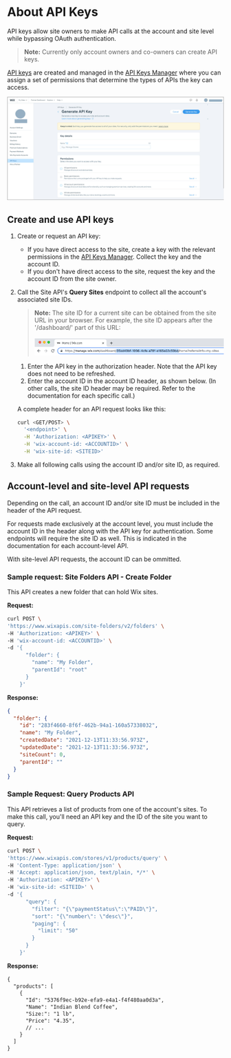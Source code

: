 # About API Keys

API keys allow site owners to make API calls at the account and site level while bypassing OAuth authentication. 

> **Note:**
> Currently only account owners and co-owners can create API keys. 

[API keys](https://support.wix.com/en/article/about-wix-api-keys) are created and managed in the [API Keys Manager](https://manage.wix.com/account/api-keys) where you can assign a set of permissions that determine the types of APIs the key can access.

![API Keys Manager](../media/APIKeysManager.jpg)

## Create and use API keys

1. Create or request an API key:

    - If you have direct access to the site, create a key with the relevant permissions in the [API Keys Manager](https://manage.wix.com/account/api-keys). Collect the key and the account ID.
    - If you don't have direct access to the site, request the key and the account ID from the site owner.  

2. Call the Site API's **Query Sites** endpoint to collect all the account's associated site IDs.

      > **Note:**
      > The site ID for a current site can be obtained from the site URL in your browser.
      > For example, the site ID appears after the '/dashboard/' part of this URL: <br />
      > <br />
      > ![site Id in URL](../media/siteid.png)

      1. Enter the API key in the authorization header. Note that the API key does not need to be refreshed.  
      2. Enter the account ID in the account ID header, as shown below. (In other calls, the site ID header may be required. Refer to the documentation for each specific call.)

    A complete header for an API request looks like this:

     ```sh
     curl <GET/POST> \
       '<endpoint>' \
       -H 'Authorization: <APIKEY>' \
       -H 'wix-account-id: <ACCOUNTID>' \
       -H 'wix-site-id: <SITEID>'
     ```

3. Make all following calls using the account ID and/or site ID, as required.

## Account-level and site-level API requests

Depending on the call, an account ID and/or site ID must be included in the header of the API request.

For requests made exclusively at the account level, you must include the account ID in the header along with the API key for authentication. Some endpoints will require the site ID as well. This is indicated in the documentation for each account-level API.

With site-level API requests, the account ID can be ommitted.

### Sample request: Site Folders API - Create Folder

This API creates a new folder that can hold Wix sites.

**Request:**

```sh
curl POST \
'https://www.wixapis.com/site-folders/v2/folders' \
-H 'Authorization: <APIKEY>' \
-H 'wix-account-id: <ACCOUNTID>' \
-d '{
      "folder": {
        "name": "My Folder",
        "parentId": "root"
      }
    }'
```

**Response:**

```json
{
  "folder": {
    "id": "283f4660-8f6f-462b-94a1-160a57338032",
    "name": "My Folder",
    "createdDate": "2021-12-13T11:33:56.973Z",
    "updatedDate": "2021-12-13T11:33:56.973Z",
    "siteCount": 0,
    "parentId": ""
  }
}
```

### Sample Request: Query Products API

This API retrieves a list of products from one of the account's sites. To make this call, you'll need an API key and the ID of the site you want to query.

**Request:**

```sh
curl POST \
'https://www.wixapis.com/stores/v1/products/query' \
-H 'Content-Type: application/json' \
-H 'Accept: application/json, text/plain, */*' \
-H 'Authorization: <APIKEY>' \
-H 'wix-site-id: <SITEID>' \
-d '{
      "query": {
        "filter": "{\"paymentStatus\":\"PAID\"}",
        "sort": "{\"number\": \"desc\"}",
        "paging": {
          "limit": "50"
        }
      }
    }'
```

**Response:**

```json:
{
  "products": [
    {
      "Id": "5376f9ec-b92e-efa9-e4a1-f4f480aa0d3a",
      "Name": "Indian Blend Coffee",
      "Size:": "1 lb",
      "Price": "4.35",
      // ...
    }
  ]
}
```
